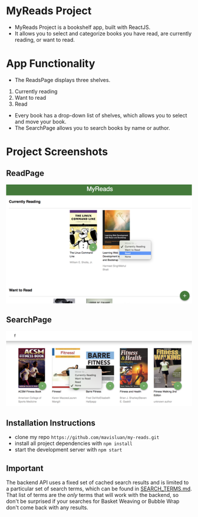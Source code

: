 # MyReads Project
- MyReads Project is a bookshelf app, built with ReactJS. 
- It allows you to select and categorize books you have read, are currently reading, or want to read. 


# App Functionality
- The ReadsPage displays three shelves.

1. Currently reading
2. Want to read
3. Read 

- Every book has a drop-down list of shelves, which allows you to select and move your book. 
- The SearchPage allows you to search books by name or author. 


# Project Screenshots
## ReadPage
<img src='src/icons/read-page.png' width='700'>


## SearchPage
<img src='src/icons/search-result.png' width='700'>


## Installation Instructions
* clone my repo `https://github.com/mavisluan/my-reads.git`
* install all project dependencies with `npm install`
* start the development server with `npm start`


## Important
The backend API uses a fixed set of cached search results and is limited to a particular set of search terms, which can be found in [SEARCH_TERMS.md](SEARCH_TERMS.md). That list of terms are the _only_ terms that will work with the backend, so don't be surprised if your searches for Basket Weaving or Bubble Wrap don't come back with any results.

